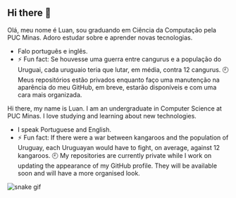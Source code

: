 ## Hi there 👋


Olá, meu nome é Luan, sou graduando em Ciência da Computação pela PUC Minas. Adoro estudar sobre e aprender novas tecnologias.
- Falo português e inglês. 
- ⚡ Fun fact: Se houvesse uma guerra entre cangurus e a população do Uruguai, cada uruguaio teria que lutar, em média, contra 12 cangurus.
🕘 Meus repositórios estão privados enquanto faço uma manutenção na aparência do meu GitHub, em breve, estarão disponíveis e com uma cara mais organizada. 



Hi there, my name is Luan. I am an undergraduate in Computer Science at PUC Minas. I love studying and learning about new technologies.
- I speak Portuguese and English.
- ⚡ Fun fact: If there were a war between kangaroos and the population of Uruguay, each Uruguayan would have to fight, on average, against 12 kangaroos.
🕘 My repositories are currently private while I work on updating the appearance of my GitHub profile. They will be available soon and will have a more organised look.


<!--
**LuanCarrieiros/LuanCarrieiros** is a ✨ _special_ ✨ repository because its `README.md` (this file) appears on your GitHub profile.
Estou disponível em ![image](https://github.com/user-attachments/assets/f3f88e4f-c39c-458c-af0e-27667f892d39) ![flag-united-kingdom_1f1ec-1f1e7](https://github.com/user-attachments/assets/b004d2c5-3010-40a9-b309-61e2dd11067e)
Here are some ideas to get you started:

- 🔭 I’m currently working on ...
- 🌱 I’m currently learning ... Aperfeiçoando conhecimentos em Algoritmo e Estruturas de Dados
- 👯 I’m looking to collaborate on ...
- 🤔 I’m looking for help with ...
- 💬 Ask me about ...
- 📫 How to reach me: ...
- 😄 Pronouns: ...
- ⚡ Fun fact: Se houvesse uma guerra entre cangurus e a população do Uruguai, cada uruguaio teria que lutar, em média, contra 12 cangurus.
-->

![snake gif](https://github.com/SEU_USUARIO/SEU_REPOSITORIO/blob/output/github-contribution-grid-snake.svg)
